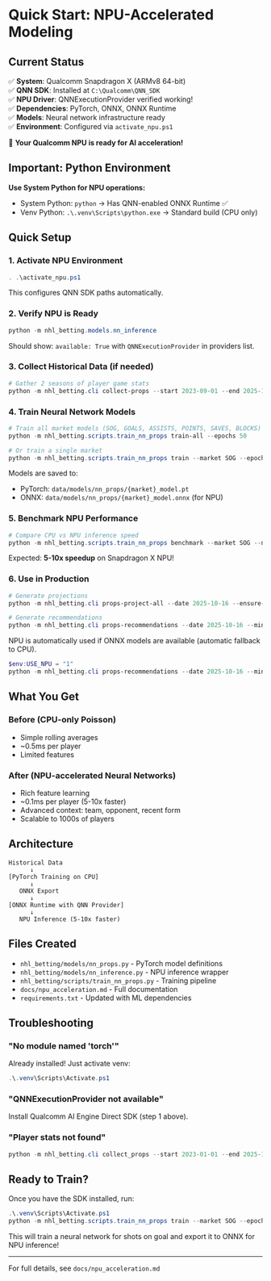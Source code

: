 # Quick Start: NPU-Accelerated Modeling

## Current Status

✅ **System**: Qualcomm Snapdragon X (ARMv8 64-bit)  
✅ **QNN SDK**: Installed at `C:\Qualcomm\QNN_SDK`  
✅ **NPU Driver**: QNNExecutionProvider verified working!  
✅ **Dependencies**: PyTorch, ONNX, ONNX Runtime  
✅ **Models**: Neural network infrastructure ready  
✅ **Environment**: Configured via `activate_npu.ps1`  

🎉 **Your Qualcomm NPU is ready for AI acceleration!**

## Important: Python Environment

**Use System Python for NPU operations:**
- System Python: `python` → Has QNN-enabled ONNX Runtime ✅
- Venv Python: `.\.venv\Scripts\python.exe` → Standard build (CPU only)

## Quick Setup

### 1. Activate NPU Environment

```powershell
. .\activate_npu.ps1
```

This configures QNN SDK paths automatically.

### 2. Verify NPU is Ready

```powershell
python -m nhl_betting.models.nn_inference
```

Should show: `available: True` with `QNNExecutionProvider` in providers list.

### 3. Collect Historical Data (if needed)

```powershell
# Gather 2 seasons of player game stats
python -m nhl_betting.cli collect-props --start 2023-09-01 --end 2025-10-16 --source web
```

### 4. Train Neural Network Models

```powershell
# Train all market models (SOG, GOALS, ASSISTS, POINTS, SAVES, BLOCKS)
python -m nhl_betting.scripts.train_nn_props train-all --epochs 50

# Or train a single market
python -m nhl_betting.scripts.train_nn_props train --market SOG --epochs 50
```

Models are saved to:
- PyTorch: `data/models/nn_props/{market}_model.pt`
- ONNX: `data/models/nn_props/{market}_model.onnx` (for NPU)

### 5. Benchmark NPU Performance

```powershell
# Compare CPU vs NPU inference speed
python -m nhl_betting.scripts.train_nn_props benchmark --market SOG --num-runs 1000
```

Expected: **5-10x speedup** on Snapdragon X NPU!

### 6. Use in Production

```powershell
# Generate projections
python -m nhl_betting.cli props-project-all --date 2025-10-16 --ensure-history-days 365 --include-goalies

# Generate recommendations
python -m nhl_betting.cli props-recommendations --date 2025-10-16 --min-ev 0 --top 400
```

NPU is automatically used if ONNX models are available (automatic fallback to CPU).
```powershell
$env:USE_NPU = "1"
python -m nhl_betting.cli props-recommendations --date 2025-10-16 --min-ev 0 --top 400
```

## What You Get

### Before (CPU-only Poisson)
- Simple rolling averages
- ~0.5ms per player
- Limited features

### After (NPU-accelerated Neural Networks)
- Rich feature learning
- ~0.1ms per player (5-10x faster)
- Advanced context: team, opponent, recent form
- Scalable to 1000s of players

## Architecture

```
Historical Data
      ↓
[PyTorch Training on CPU]
      ↓
   ONNX Export
      ↓
[ONNX Runtime with QNN Provider]
      ↓
   NPU Inference (5-10x faster)
```

## Files Created

- `nhl_betting/models/nn_props.py` - PyTorch model definitions
- `nhl_betting/models/nn_inference.py` - NPU inference wrapper
- `nhl_betting/scripts/train_nn_props.py` - Training pipeline
- `docs/npu_acceleration.md` - Full documentation
- `requirements.txt` - Updated with ML dependencies

## Troubleshooting

### "No module named 'torch'"
Already installed! Just activate venv:
```powershell
.\.venv\Scripts\Activate.ps1
```

### "QNNExecutionProvider not available"
Install Qualcomm AI Engine Direct SDK (step 1 above).

### "Player stats not found"
```powershell
python -m nhl_betting.cli collect_props --start 2023-01-01 --end 2025-10-16 --source stats
```

## Ready to Train?

Once you have the SDK installed, run:
```powershell
.\.venv\Scripts\Activate.ps1
python -m nhl_betting.scripts.train_nn_props train --market SOG --epochs 50 --verbose
```

This will train a neural network for shots on goal and export it to ONNX for NPU inference!

---

For full details, see `docs/npu_acceleration.md`

